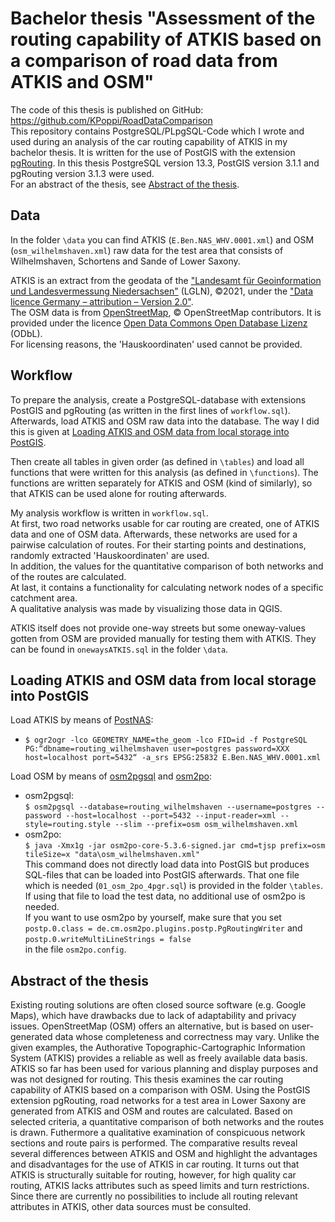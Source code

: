 # Bachelor thesis "Assessment of the routing capability of ATKIS based on a comparison of road data from ATKIS and OSM"
The code of this thesis is published on GitHub: https://github.com/KPoppi/RoadDataComparison<br/>
This repository contains PostgreSQL/PLpgSQL-Code which I wrote and used during an analysis of the car routing capability of ATKIS in my bachelor thesis.
It is written for the use of PostGIS with the extension [pgRouting](https://docs.pgrouting.org/3.1/en/index.html).
In this thesis PostgreSQL version 13.3, PostGIS version 3.1.1 and pgRouting version 3.1.3 were used.<br/>
For an abstract of the thesis, see [Abstract of the thesis](https://github.com/KPoppi/RoadDataComparison#abstract-of-the-thesis).

## Data
In the folder ``\data`` you can find ATKIS (``E.Ben.NAS_WHV.0001.xml``) and OSM (``osm_wilhelmshaven.xml``) raw data for the test area that consists of Wilhelmshaven, Schortens and Sande of Lower Saxony.<br/>

ATKIS is an extract from the geodata of the ["Landesamt für Geoinformation und Landesvermessung Niedersachsen"](https://www.lgln.niedersachsen.de/startseite) (LGLN), ©2021, under the
["Data licence Germany – attribution – Version 2.0"](http://www.govdata.de/dl-de/by-2-0).<br/>
The OSM data is from [OpenStreetMap](https://www.openstreetmap.org), © OpenStreetMap contributors. It is provided under the licence [Open Data Commons Open Database Lizenz](https://opendatacommons.org/licenses/odbl/1.0) (ODbL).<br/>
For licensing reasons, the 'Hauskoordinaten' used cannot be provided.

## Workflow
To prepare the analysis, create a PostgreSQL-database with extensions PostGIS and pgRouting (as written in the first lines of ``workflow.sql``).<br/>
Afterwards, load ATKIS and OSM raw data into the database. The way I did this is given at [Loading ATKIS and OSM data from local storage into PostGIS](https://github.com/KPoppi/RoadDataComparison#loading-atkis-and-osm-data-from-local-storage-into-postgis).<br/>

Then create all tables in given order (as defined in ``\tables``) and load all functions that were written for this analysis (as defined in ``\functions``).
The functions are written separately for ATKIS and OSM (kind of similarly), so that ATKIS can be used alone for routing afterwards.<br/>

My analysis workflow is written in ``workflow.sql``.<br/>
At first, two road networks usable for car routing are created, one of ATKIS data and one of OSM data. Afterwards, these networks are used for a pairwise calculation of routes.
For their starting points and destinations, randomly extracted 'Hauskoordinaten' are used.<br/>
In addition, the values for the quantitative comparison of both networks and of the routes are calculated.<br/>
At last, it contains a functionality for calculating network nodes of a specific catchment area.<br/>
A qualitative analysis was made by visualizing those data in QGIS.<br/>

ATKIS itself does not provide one-way streets but some oneway-values gotten from OSM are provided manually for testing them with ATKIS. They can be found in ``onewaysATKIS.sql`` in the folder ``\data``.

## Loading ATKIS and OSM data from local storage into PostGIS
Load ATKIS by means of [PostNAS](http://trac.wheregroup.com/PostNAS):<br/>
- ``$ ogr2ogr -lco GEOMETRY_NAME=the_geom -lco FID=id -f PostgreSQL PG:“dbname=routing_wilhelmshaven user=postgres password=XXX host=localhost port=5432“ -a_srs EPSG:25832 E.Ben.NAS_WHV.0001.xml``<br/>

Load OSM by means of [osm2pgsql](https://osm2pgsql.org) and [osm2po](https://osm2po.de):<br/>
- osm2pgsql:<br/>
``$ osm2pgsql --database=routing_wilhelmshaven --username=postgres --password --host=localhost --port=5432 --input-reader=xml --style=routing.style --slim --prefix=osm osm_wilhelmshaven.xml``<br/>
- osm2po:<br/>
``$ java -Xmx1g -jar osm2po-core-5.3.6-signed.jar cmd=tjsp prefix=osm tileSize=x "data\osm_wilhelmshaven.xml"``<br/>
This command does not directly load data into PostGIS but produces SQL-files that can be loaded into PostGIS afterwards. That one file which is needed (``01_osm_2po_4pgr.sql``) is provided in the folder ``\tables``. If using that file to load the test data, no additional use of osm2po is needed.<br/>
If you want to use osm2po by yourself, make sure that you set<br/>
``postp.0.class = de.cm.osm2po.plugins.postp.PgRoutingWriter`` and<br/>
``postp.0.writeMultiLineStrings = false``<br/>
in the file ``osm2po.config``.<br/>

## Abstract of the thesis
Existing routing solutions are often closed source software (e.g. Google Maps), which have drawbacks due to lack of adaptability and privacy issues. OpenStreetMap (OSM) offers an alternative, but is based on user-generated data whose completeness and correctness may vary. Unlike the given examples, the Authorative Topographic-Cartographic Information System (ATKIS) provides a reliable as well as freely available data basis. ATKIS so far has been used for various planning and display purposes and was not designed for routing. This thesis examines the car routing capability of ATKIS based on a comparison with OSM. Using the PostGIS extension pgRouting, road networks for a test area in Lower Saxony are generated from ATKIS and OSM and routes are calculated. Based on selected criteria, a quantitative comparison of both networks and the routes is drawn. Futhermore a qualitative examination of conspicuous network sections and route pairs is performed. The comparative results reveal several differences between ATKIS and OSM and highlight the advantages and disadvantages for the use of ATKIS in car routing. It turns out that ATKIS is structurally suitable for routing, however, for high quality car routing, ATKIS lacks attributes such as speed limits and turn restrictions. Since there are currently no possibilities to include all routing relevant attributes in ATKIS, other data sources must be consulted.